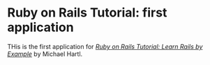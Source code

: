 # Ruby on Rails Tutorial: first application

THis is the first application for [*Ruby on Rails Tutorial: Learn Rails by Example*](http://railstutorial.org) by Michael Hartl.